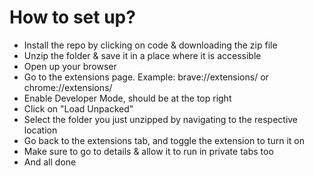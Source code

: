 <h1>How to set up?</h1>
<ul>
  <li>Install the repo by clicking on code & downloading the zip file</li>
  <li>Unzip the folder & save it in a place where it is accessible</li>
  <li>Open up your browser</li>
  <li>Go to the extensions page. Example: brave://extensions/ or chrome://extensions/</li>
  <li>Enable Developer Mode, should be at the top right</li>
  <li>Click on "Load Unpacked"</li>
  <li>Select the folder you just unzipped by navigating to the respective location</li>
  <li>Go back to the extensions tab, and toggle the extension to turn it on</li>
  <li>Make sure to go to details & allow it to run in private tabs too</li>
  <li>And all done</li>

</ul>





